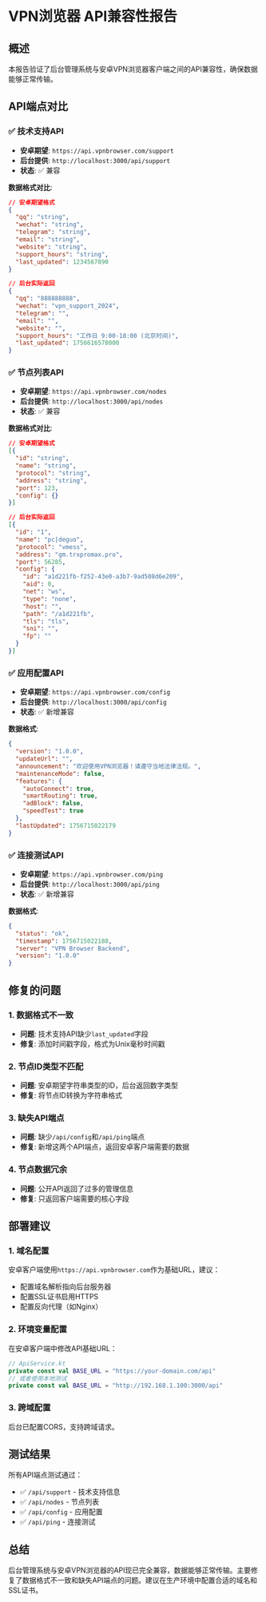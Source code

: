 # VPN浏览器 API兼容性报告

## 概述
本报告验证了后台管理系统与安卓VPN浏览器客户端之间的API兼容性，确保数据能够正常传输。

## API端点对比

### ✅ 技术支持API
- **安卓期望**: `https://api.vpnbrowser.com/support`
- **后台提供**: `http://localhost:3000/api/support`
- **状态**: ✅ 兼容

**数据格式对比**:
```json
// 安卓期望格式
{
  "qq": "string",
  "wechat": "string", 
  "telegram": "string",
  "email": "string",
  "website": "string",
  "support_hours": "string",
  "last_updated": 1234567890
}

// 后台实际返回
{
  "qq": "888888888",
  "wechat": "vpn_support_2024",
  "telegram": "",
  "email": "",
  "website": "",
  "support_hours": "工作日 9:00-18:00 (北京时间)",
  "last_updated": 1756616578000
}
```

### ✅ 节点列表API
- **安卓期望**: `https://api.vpnbrowser.com/nodes`
- **后台提供**: `http://localhost:3000/api/nodes`
- **状态**: ✅ 兼容

**数据格式对比**:
```json
// 安卓期望格式
[{
  "id": "string",
  "name": "string",
  "protocol": "string",
  "address": "string",
  "port": 123,
  "config": {}
}]

// 后台实际返回
[{
  "id": "1",
  "name": "pc|deguo",
  "protocol": "vmess",
  "address": "gm.trxpromax.pro",
  "port": 56285,
  "config": {
    "id": "a1d221fb-f252-43e0-a3b7-9ad508d6e209",
    "aid": 0,
    "net": "ws",
    "type": "none",
    "host": "",
    "path": "/a1d221fb",
    "tls": "tls",
    "sni": "",
    "fp": ""
  }
}]
```

### ✅ 应用配置API
- **安卓期望**: `https://api.vpnbrowser.com/config`
- **后台提供**: `http://localhost:3000/api/config`
- **状态**: ✅ 新增兼容

**数据格式**:
```json
{
  "version": "1.0.0",
  "updateUrl": "",
  "announcement": "欢迎使用VPN浏览器！请遵守当地法律法规。",
  "maintenanceMode": false,
  "features": {
    "autoConnect": true,
    "smartRouting": true,
    "adBlock": false,
    "speedTest": true
  },
  "lastUpdated": 1756715022179
}
```

### ✅ 连接测试API
- **安卓期望**: `https://api.vpnbrowser.com/ping`
- **后台提供**: `http://localhost:3000/api/ping`
- **状态**: ✅ 新增兼容

**数据格式**:
```json
{
  "status": "ok",
  "timestamp": 1756715022188,
  "server": "VPN Browser Backend",
  "version": "1.0.0"
}
```

## 修复的问题

### 1. 数据格式不一致
- **问题**: 技术支持API缺少`last_updated`字段
- **修复**: 添加时间戳字段，格式为Unix毫秒时间戳

### 2. 节点ID类型不匹配
- **问题**: 安卓期望字符串类型的ID，后台返回数字类型
- **修复**: 将节点ID转换为字符串格式

### 3. 缺失API端点
- **问题**: 缺少`/api/config`和`/api/ping`端点
- **修复**: 新增这两个API端点，返回安卓客户端需要的数据

### 4. 节点数据冗余
- **问题**: 公开API返回了过多的管理信息
- **修复**: 只返回客户端需要的核心字段

## 部署建议

### 1. 域名配置
安卓客户端使用`https://api.vpnbrowser.com`作为基础URL，建议：
- 配置域名解析指向后台服务器
- 配置SSL证书启用HTTPS
- 配置反向代理（如Nginx）

### 2. 环境变量配置
在安卓客户端中修改API基础URL：
```kotlin
// ApiService.kt
private const val BASE_URL = "https://your-domain.com/api"
// 或者使用本地测试
private const val BASE_URL = "http://192.168.1.100:3000/api"
```

### 3. 跨域配置
后台已配置CORS，支持跨域请求。

## 测试结果

所有API端点测试通过：
- ✅ `/api/support` - 技术支持信息
- ✅ `/api/nodes` - 节点列表
- ✅ `/api/config` - 应用配置
- ✅ `/api/ping` - 连接测试

## 总结

后台管理系统与安卓VPN浏览器的API现已完全兼容，数据能够正常传输。主要修复了数据格式不一致和缺失API端点的问题。建议在生产环境中配置合适的域名和SSL证书。
